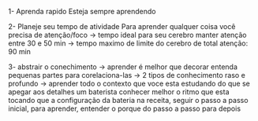 
1- Aprenda rapido
	Esteja sempre aprendendo

2- Planeje seu tempo de atividade
	Para aprender qualquer coisa você precisa de atenção/foco
		-> tempo ideal para seu cerebro manter atenção 
				entre 30 e 50 min
		-> tempo maximo de limite do cerebro de total atenção: 90 min

3- abstrair o conechimento
	-> aprender é melhor que decorar
		entenda pequenas partes para corelaciona-las
	-> 2 tipos de conhecimento
		raso e profundo
	-> aprender todo o contexto que voce esta estudando do que se apegar aos detalhes
		um baterista conhecer melhor o ritmo que esta tocando que a configuração da bateria
		na receita, seguir o passo a passo inicial, para aprender, entender o porque do passo a passo para depois 	